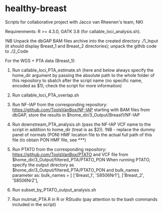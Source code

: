 # healthy-breast
Scripts for collaborative project with Jacco van Rheenen's team, NKI

Requirenments: R >= 4.3.0, GATK 3.8 (for callable_loci_analysis.sh).

!NB Unpack the dbGAP BAM files archive into the created directory ./1_Input (it should display Breast_1 and Breast_2 directories); unpack the githib code to ./2_Code

For the WGS + PTA data (Breast_1):

1. Run callable_loci_PTA_estimate.sh (here and below always specify the home_dir argument by passing the absolute path to the whole folder of this repository to sbatch after the script name (no specific name, encoded as $1); check the script for more information)
2. Run callable_loci_PTA_overlap.sh
3. Run NF-IAP from the corresponding repository: https://github.com/ToolsVanBox/NF-IAP starting with BAM files from dbGAP, store the results in $home_dir/3_Output/Breast1/NF-IAP
4. Run downstream_PTA_analysis.sh (pass the NF-IAP VCF name to the script in addition to home_dir (treat is as $2)). 
!NB - replace the dummy panel of normals (PON) HMF location file to the actual full path of this file (to obtain PON HMF file, see ***)
5. Run PTATO from the corresponding repository: https://github.com/ToolsVanBox/PTATO and VCF file from $home_dir/3_Output/filtered_PTA/PTATO_PON
   When running PTATO, specify the output directory as $home_dir/3_Output/filtered_PTA/PTATO_PON and bulk_names parameter as:
   bulk_names = [
    ['Breast_1', 'S8506Nr1'],
    ['Breast_2', 'S8506Nr2'],
   
6. Run subset_by_PTATO_output_analysis.sh
7. Run mutmat_PTA.R in R or RStudio (pay attention to the bash commands included in the script)

